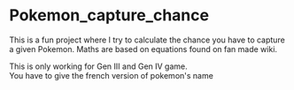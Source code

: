 # Pokemon_capture_chance

This is a fun project where I try to calculate the chance you have to capture a given Pokemon. Maths are based on equations found on fan made wiki. 

This is only working for Gen III and Gen IV game.\
You have to give the french version of pokemon's name 
